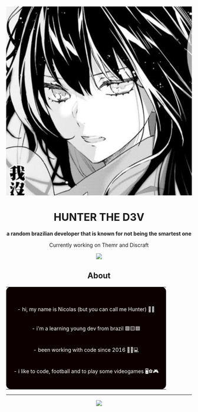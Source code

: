 <p align="center">
  <img src="images/hunter.png" width="512" height="512">
</p>

<h1 align="center">HUNTER THE D3V</h1>

<p align="center"><b>a random brazilian developer that is known for not being the smartest one</b></p>

<p align="center">
  Currently working on Themr and Discraft
</p>

<p align="center">
  <a href="https://discord.gg/ATVkfsXbe6">
    <img src="https://img.shields.io/discord/773352845738115102?color=5865F2&logo=discord&logoColor=white">
  </a>
</p>

<h2 align="center">About</h2>

<table align="center" width="90%">
  <tr>
    <td align="center" bgcolor="#0d0000" style="color: white; border-radius: 12px; padding: 20px;">
      <p>
        <br> - hi, my name is Nicolas (but you can call me Hunter) 👋🎩 <br><br>
        <br> - i'm a learning young dev from brazil 🟩🟨🟦 <br><br>
        <br> - been working with code since 2016 👨‍💻💻 <br><br>
        <br> - i like to code, football and to play some videogames 🖥⚽🎮
      </p>
    </td>
  </tr>
</table>

<hr>

<p align="center">
  <a href="https://discord.com/users/786623348435976213">
    <img src="https://lanyard.cnrad.dev/api/786623348435976213?hideDiscrim=true&showDisplayName=true&borderRadius=&bg=0d0000">
  </a>
</p>
